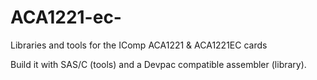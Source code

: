 # ACA1221-ec-
Libraries and tools for the IComp ACA1221 &amp; ACA1221EC cards

Build it with SAS/C (tools) and a Devpac compatible assembler (library).
